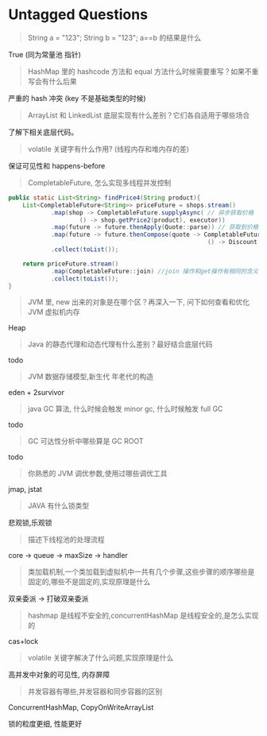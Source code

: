 # Untagged Questions

> String a = "123"; String b = "123"; a==b 的结果是什么

True (同为常量池 指针)

> HashMap 里的 hashcode 方法和 equal 方法什么时候需要重写？如果不重写会有什么后果

严重的 hash 冲突 (key 不是基础类型的时候)

> ArrayList 和 LinkedList 底层实现有什么差别？它们各自适用于哪些场合

了解下相关底层代码。

> volatile 关键字有什么作用? (线程内存和堆内存的差)

保证可见性和 happens-before

> CompletableFuture, 怎么实现多线程并发控制

```java
public static List<String> findPrice4(String product){
    List<CompletableFuture<String>> priceFuture = shops.stream()
            .map(shop -> CompletableFuture.supplyAsync( // 异步获取价格
                    () -> shop.getPrice2(product), executor))
            .map(future -> future.thenApply(Quote::parse)) // 获取到价格后对价格解析
            .map(future -> future.thenCompose(quote -> CompletableFuture.supplyAsync( // 另一个异步任务构造异步应用报价
                                                        () -> Discount.applyDiscount(quote), executor)))
            .collect(toList());

    return priceFuture.stream()
            .map(CompletableFuture::join) //join 操作和get操作有相同的含义，等待所有异步操作的结果。
            .collect(toList());
}
```

> JVM 里, new 出来的对象是在哪个区？再深入一下, 问下如何查看和优化 JVM 虚拟机内存

Heap

> Java 的静态代理和动态代理有什么差别？最好结合底层代码

todo

> JVM 数据存储模型,新生代 年老代的构造

eden + 2survivor

> java GC 算法, 什么时候会触发 minor gc, 什么时候触发 full GC

todo

> GC 可达性分析中哪些算是 GC ROOT

todo

> 你熟悉的 JVM 调优参数,使用过哪些调优工具

jmap, jstat

> JAVA 有什么锁类型

悲观锁,乐观锁

> 描述下线程池的处理流程

core -> queue -> maxSize -> handler

> 类加载机制,一个类加载到虚拟机中一共有几个步骤,这些步骤的顺序哪些是固定的,哪些不是固定的,实现原理是什么

双亲委派 -> 打破双亲委派

> hashmap 是线程不安全的,concurrentHashMap 是线程安全的,是怎么实现的

cas+lock

> volatile 关键字解决了什么问题,实现原理是什么

高并发中对象的可见性, 内存屏障

> 并发容器有哪些,并发容器和同步容器的区别

ConcurrentHashMap, CopyOnWriteArrayList

锁的粒度更细, 性能更好
